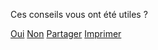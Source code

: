 <div
    data-controller="switch feedback plausible"
    data-feedback-endpoint-value="http://0.0.0.0:5500/feedback"
    data-switch-delay-value="500"
    data-action="
        feedback:sent->switch#switch
        switch:switched->feedback#focusIfVisible
    "
    data-switch-sources-param="feedback"
    data-switch-destinations-param="thankyou partager"
>
    <div
        data-action="pageChanged@document->switch#switch"
        data-switch-sources-param="feedback thankyou partager"
        data-switch-destinations-param="controls"
        data-switch-screen="controls"
    >
        <p>Ces conseils vous ont été utiles ?</p>
        <div class="feedback-controls">
            <a
                class="button button-outline button-feedback button-feedback-positif"
                href=""
                role="button"
                data-action="switch#switch feedback#setPositiveFeedback plausible#record"
                data-plausible-event-name-param="Avis positif"
                data-switch-sources-param="controls"
                data-switch-destinations-param="feedback"
                >Oui</a
            >
            <a
                class="button button-outline button-feedback button-feedback-negatif"
                href=""
                role="button"
                data-action="switch#switch feedback#setNegativeFeedback plausible#record"
                data-plausible-event-name-param="Avis negatif"
                data-switch-sources-param="controls"
                data-switch-destinations-param="feedback"
                >Non</a
            >
            <a
                class="button button-outline button-partager button-feedback-partager"
                href=""
                role="button"
                data-action="switch#switch plausible#record"
                data-plausible-event-name-param="Menu Partager"
                data-switch-sources-param="controls"
                data-switch-destinations-param="partager"
                >Partager</a
            >
            <a
                class="button button-outline button-imprimer button-feedback-imprimer js-impression"
                href=""
                role="button"
                >Imprimer</a
            >
        </div>
    </div>
    <div class="feedback-form" hidden data-switch-screen="feedback">
        <form data-action="feedback#send">
            <fieldset>
                <p role="status">Merci pour votre retour.</p>
                <label for="message_conseils"
                    >Pouvez-vous nous en dire plus, afin que nous puissions améliorer
                    ces conseils ?</label
                >
                <textarea
                    id="message_conseils"
                    name="message"
                    rows="9"
                    cols="20"
                    required
                    data-feedback-target="textarea"
                ></textarea>
            </fieldset>
            <div class="form-controls">
                <input type="submit" class="button" value="Envoyer mes remarques" />
            </div>
        </form>
        <p class="feedback-email">
            ou écrivez-nous à :
            <a href="mailto:contact@mesconseilscovid.fr">contact@mesconseilscovid.fr</a>
        </p>
    </div>
    <div hidden data-switch-screen="thankyou">
        <p role="status">
            Merci beaucoup pour votre message qui nous aidera à améliorer les conseils.
        </p>
    </div>
    <div class="feedback-partager" hidden data-switch-screen="partager">
        <p role="status">
            Faites connaître Mes Conseils Covid en partageant ce lien (votre situation
            personnelle ne sera pas transmise) :
        </p>
        <ul>
            <li>
                <a
                    href="https://wa.me/?text=Mes%20Conseils%20Covid%20%3A%20Des%20conseils%20personnels%20pour%20agir%20contre%20le%20virus%20%E2%80%94%20https%3A%2F%2Fmesconseilscovid.sante.gouv.fr%2F"
                    class="button button-outline button-feedback-social-whatsapp"
                    target="_blank"
                    rel="noopener noreferrer"
                    data-action="plausible#record"
                    data-plausible-event-name-param="Partager avec…"
                    data-plausible-props-param='{"service": "whatsapp"}'
                    >sur WhatsApp</a
                >
            </li>
            <li>
                <a
                    href="fb-messenger://share/?link=https%3A%2F%2Fmesconseilscovid.sante.gouv.fr%2F&app_id=199122945319221"
                    class="button button-outline button-feedback-social-messenger"
                    target="_blank"
                    rel="noopener noreferrer"
                    data-action="plausible#record"
                    data-plausible-event-name-param="Partager avec…"
                    data-plausible-props-param='{"service": "messenger"}'
                    >sur Messenger</a
                >
            </li>
            <li data-controller="share">
                <a
                    href="javascript:;"
                    class="button button-outline button-feedback-partager"
                    data-action="plausible#record share#open"
                    data-plausible-event-name-param="Partager avec…"
                    data-plausible-props-param='{"service": "autres"}'
                    >autres moyens</a
                >
            </li>
        </ul>
    </div>
</div>

